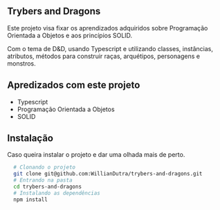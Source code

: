 
## Trybers and Dragons

Este projeto visa fixar os aprendizados adquiridos sobre Programação Orientada a Objetos e aos princípios SOLID. 

Com o tema de D&D, usando Typescript e utilizando classes, instâncias, atributos, métodos para construir raças, arquétipos, personagens e monstros.

## Apredizados com este projeto

- Typescript
- Programação Orientada a Objetos
- SOLID


## Instalação

Caso queira instalar o projeto e dar uma olhada mais de perto.

```bash
  # Clonando o projeto
  git clone git@github.com:WillianDutra/trybers-and-dragons.git
  # Entrando na pasta
  cd trybers-and-dragons
  # Instalando as dependências
  npm install
```
    
